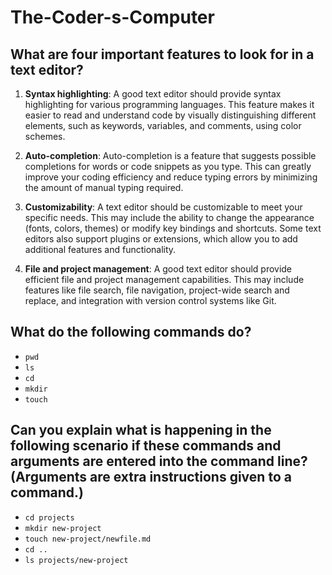 # The-Coder-s-Computer

## What are four important features to look for in a text editor?
1. **Syntax highlighting**: A good text editor should provide syntax highlighting for various programming languages. This feature makes it easier to read and understand code by visually distinguishing different elements, such as keywords, variables, and comments, using color schemes.

2. **Auto-completion**: Auto-completion is a feature that suggests possible completions for words or code snippets as you type. This can greatly improve your coding efficiency and reduce typing errors by minimizing the amount of manual typing required.

3. **Customizability**: A text editor should be customizable to meet your specific needs. This may include the ability to change the appearance (fonts, colors, themes) or modify key bindings and shortcuts. Some text editors also support plugins or extensions, which allow you to add additional features and functionality.

4. **File and project management**: A good text editor should provide efficient file and project management capabilities. This may include features like file search, file navigation, project-wide search and replace, and integration with version control systems like Git.

## What do the following commands do?
- `pwd`
- `ls`
- `cd`
- `mkdir`
- `touch`
## Can you explain what is happening in the following scenario if these commands and arguments are entered into the command line? (Arguments are extra instructions given to a command.)
- `cd projects`
- `mkdir new-project`
- `touch new-project/newfile.md`
- `cd ..`
- `ls projects/new-project`

